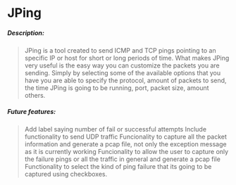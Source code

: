 # JPing

##### Description: 
> JPing is a tool created to send ICMP and TCP pings pointing to an specific IP or host for short or long periods of time. What makes JPing very useful is the easy way you can customize the packets you are sending. Simply by selecting some of the available options that you have you are able to specify the protocol, amount of packets to send, the time JPing is going to be running, port, packet size, amount others.

##### Future features: 
> Add label saying number of fail or successful attempts 
> Include functionality to send UDP traffic
> Funcionality to capture all the packet information and generate a pcap file, not only the exception message as it is currently working 
> Funcionality to allow the user to capture only the failure pings or all the traffic in general and generate a pcap file
> Functionality to select the kind of ping failure that its going to be captured using checkboxes. 
